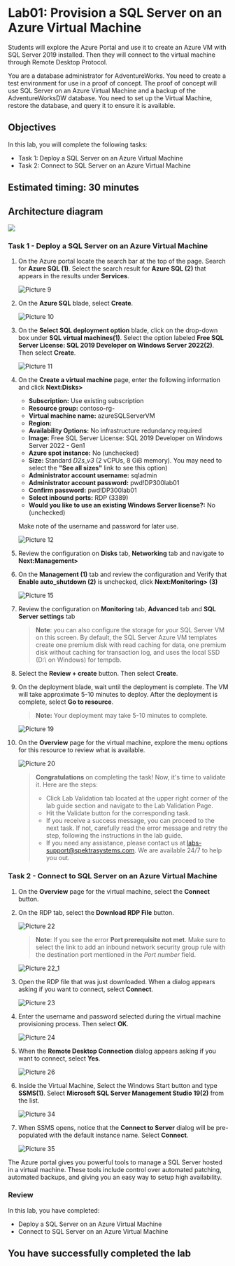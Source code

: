 # Lab01: Provision a SQL Server on an Azure Virtual Machine

Students will explore the Azure Portal and use it to create an Azure VM with SQL Server 2019 installed. Then they will connect to the virtual machine through Remote Desktop Protocol.

You are a database administrator for AdventureWorks. You need to create a test environment for use in a proof of concept. The proof of concept will use SQL Server on an Azure Virtual Machine and a backup of the AdventureWorksDW database. You need to set up the Virtual Machine, restore the database, and query it to ensure it is available.

## Objectives

In this lab, you will complete the following tasks:

+ Task 1: Deploy a SQL Server on an Azure Virtual Machine
+ Task 2: Connect to SQL Server on an Azure Virtual Machine

## Estimated timing: 30 minutes

## Architecture diagram

![](./images/preview01.png)

### Task 1 - Deploy a SQL Server on an Azure Virtual Machine

1. On the Azure portal locate the search bar at the top of the page. Search for **Azure SQL (1)**. Select the search result for **Azure SQL (2)** that appears in the results under **Services**.

    ![Picture 9](../images/dp-300-lab1-1.png)

1. On the **Azure SQL** blade, select **Create**.

    ![Picture 10](../images/dp-300-lab1-2.png)

1. On the **Select SQL deployment option** blade, click on the drop-down box under **SQL virtual machines(1)**. Select the option labeled **Free SQL Server License: SQL 2019 Developer on Windows Server 2022(2)**. Then select **Create**.

    ![Picture 11](../images/dp-300-lab1-3.png)

1. On the **Create a virtual machine** page, enter the following information and click **Next:Disks>**

    - **Subscription:** Use existing subscription 
    - **Resource group:** contoso-rg-<inject key="DeploymentID" enableCopy="false"/>
    - **Virtual machine name:**  azureSQLServerVM
    - **Region:** <inject key="location" enableCopy="false" />
    - **Availability Options:** No infrastructure redundancy required
    - **Image:** Free SQL Server License: SQL 2019 Developer on Windows Server 2022 - Gen1
    - **Azure spot instance:** No (unchecked)
    - **Size:** Standard *D2s_v3* (2 vCPUs, 8 GiB memory). You may need to select the **"See all sizes"** link to see this option)
    - **Administrator account username:** sqladmin
    - **Administrator account password:** pwd!DP300lab01
    - **Confirm password:** pwd!DP300lab01
    - **Select inbound ports:** RDP (3389)
    - **Would you like to use an existing Windows Server license?:** No (unchecked)

    Make note of the username and password for later use.

    ![Picture 12](../images/dp-300-lab1-7.png)

1. Review the configuration on **Disks** tab, **Networking** tab  and navigate to  **Next:Management>** 

1. On the **Management (1)** tab and review the configuration and Verify that **Enable auto_shutdown (2)** is unchecked, click **Next:Monitoring> (3)**

    ![Picture 15](../images/dp-300-lab1-6.png)
    
1. Review the configuration on  **Monitoring** tab, **Advanced** tab and  **SQL Server settings** tab 
 
    >**Note**: you can also configure the storage for your SQL Server VM on this screen. By default, the SQL Server Azure VM templates create one premium disk with read caching for data, one premium disk without caching for transaction log, and uses the local SSD (D:\ on Windows) for tempdb.

1. Select the **Review + create** button. Then select **Create**.

1. On the deployment blade, wait until the deployment is complete. The VM will take approximate 5-10 minutes to deploy. After the deployment is complete, select  **Go to resource**.

    >**Note:** Your deployment may take 5-10 minutes to complete.

    ![Picture 19](../images/dp-300-lab1-8.png)
    
 1. On the **Overview** page for the virtual machine, explore the menu options for this resource to review what is available.

    ![Picture 20](../images/dp-300-lab1-9.png)
    
    > **Congratulations** on completing the task! Now, it's time to validate it. Here are the steps:
    > - Click Lab Validation tab located at the upper right corner of the lab guide section and navigate to the Lab Validation Page.
    > - Hit the Validate button for the corresponding task.
    > - If you receive a success message, you can proceed to the next task. If not, carefully read the error message and retry the step, following the instructions in the lab guide.
    > - If you need any assistance, please contact us at labs-support@spektrasystems.com. We are available 24/7 to help you out.
  

### Task 2 - Connect to SQL Server on an Azure Virtual Machine

1. On the **Overview** page for the virtual machine, select the **Connect** button.

1. On the RDP tab, select the **Download RDP File** button.

    ![Picture 22](../images/dp-300-lab1-10.png)

    >**Note**: If you see the error **Port prerequisite not met**. Make sure to select the link to add an inbound network security group rule with the destination port mentioned in the *Port number* field.

    ![Picture 22_1](../images/dp-300-lab1-11.png)

1. Open the RDP file that was just downloaded. When a dialog appears asking if you want to connect, select **Connect**.

    ![Picture 23](../images/dp-300-lab1-12.png)

1. Enter the username and password selected during the virtual machine provisioning process. Then select **OK**.

    ![Picture 24](../images/dp-300-lab1-13.png)

1. When the **Remote Desktop Connection** dialog appears asking if you want to connect, select **Yes**.

    ![Picture 26](../images/dp-300-lab1-14.png)

1. Inside the Virtual Machine, Select the Windows Start button and type **SSMS(1)**. Select **Microsoft SQL Server Management Studio 19(2)** from the list.  

   ![Picture 34](../images/dp-300-lab1-15.png)

1. When SSMS opens, notice that the **Connect to Server** dialog will be pre-populated with the default instance name. Select **Connect**.

    ![Picture 35](../images/dp-300-lab1-16.png)

The Azure portal gives you powerful tools to manage a SQL Server hosted in a virtual machine. These tools include control over automated patching, automated backups, and giving you an easy way to setup high availability.

### Review
In this lab, you have completed:
- Deploy a SQL Server on an Azure Virtual Machine
- Connect to SQL Server on an Azure Virtual Machine

## You have successfully completed the lab
